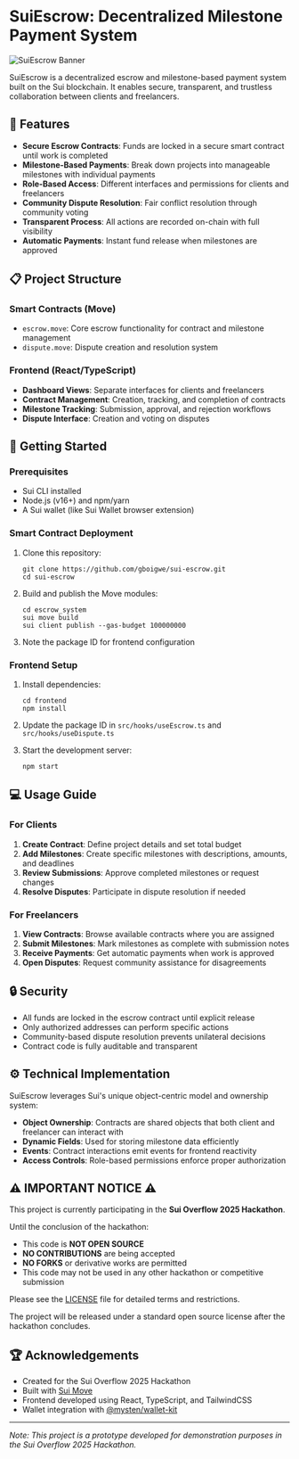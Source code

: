 # SuiEscrow: Decentralized Milestone Payment System

![SuiEscrow Banner](https://example.com/banner-placeholder.png)

SuiEscrow is a decentralized escrow and milestone-based payment system built on the Sui blockchain. It enables secure, transparent, and trustless collaboration between clients and freelancers.

## 🌟 Features

- **Secure Escrow Contracts**: Funds are locked in a secure smart contract until work is completed
- **Milestone-Based Payments**: Break down projects into manageable milestones with individual payments
- **Role-Based Access**: Different interfaces and permissions for clients and freelancers
- **Community Dispute Resolution**: Fair conflict resolution through community voting
- **Transparent Process**: All actions are recorded on-chain with full visibility
- **Automatic Payments**: Instant fund release when milestones are approved

## 📋 Project Structure

### Smart Contracts (Move)

- `escrow.move`: Core escrow functionality for contract and milestone management
- `dispute.move`: Dispute creation and resolution system

### Frontend (React/TypeScript)

- **Dashboard Views**: Separate interfaces for clients and freelancers
- **Contract Management**: Creation, tracking, and completion of contracts
- **Milestone Tracking**: Submission, approval, and rejection workflows
- **Dispute Interface**: Creation and voting on disputes

## 🚀 Getting Started

### Prerequisites

- Sui CLI installed
- Node.js (v16+) and npm/yarn
- A Sui wallet (like Sui Wallet browser extension)

### Smart Contract Deployment

1. Clone this repository:
   ```
   git clone https://github.com/gboigwe/sui-escrow.git
   cd sui-escrow
   ```

2. Build and publish the Move modules:
   ```
   cd escrow_system
   sui move build
   sui client publish --gas-budget 100000000
   ```
   
3. Note the package ID for frontend configuration

### Frontend Setup

1. Install dependencies:
   ```
   cd frontend
   npm install
   ```

2. Update the package ID in `src/hooks/useEscrow.ts` and `src/hooks/useDispute.ts`

3. Start the development server:
   ```
   npm start
   ```

## 💻 Usage Guide

### For Clients

1. **Create Contract**: Define project details and set total budget
2. **Add Milestones**: Create specific milestones with descriptions, amounts, and deadlines
3. **Review Submissions**: Approve completed milestones or request changes
4. **Resolve Disputes**: Participate in dispute resolution if needed

### For Freelancers

1. **View Contracts**: Browse available contracts where you are assigned
2. **Submit Milestones**: Mark milestones as complete with submission notes
3. **Receive Payments**: Get automatic payments when work is approved
4. **Open Disputes**: Request community assistance for disagreements

## 🔒 Security

- All funds are locked in the escrow contract until explicit release
- Only authorized addresses can perform specific actions
- Community-based dispute resolution prevents unilateral decisions
- Contract code is fully auditable and transparent

## ⚙️ Technical Implementation

SuiEscrow leverages Sui's unique object-centric model and ownership system:

- **Object Ownership**: Contracts are shared objects that both client and freelancer can interact with
- **Dynamic Fields**: Used for storing milestone data efficiently
- **Events**: Contract interactions emit events for frontend reactivity
- **Access Controls**: Role-based permissions enforce proper authorization

## ⚠️ IMPORTANT NOTICE ⚠️

This project is currently participating in the **Sui Overflow 2025 Hackathon**. 

Until the conclusion of the hackathon:
- This code is **NOT OPEN SOURCE**
- **NO CONTRIBUTIONS** are being accepted
- **NO FORKS** or derivative works are permitted
- This code may not be used in any other hackathon or competitive submission

Please see the [LICENSE](./LICENSE) file for detailed terms and restrictions.

The project will be released under a standard open source license after the hackathon concludes.

## 🏆 Acknowledgements

- Created for the Sui Overflow 2025 Hackathon
- Built with [Sui Move](https://docs.sui.io/build/move)
- Frontend developed using React, TypeScript, and TailwindCSS
- Wallet integration with [@mysten/wallet-kit](https://sdk.mystenlabs.com/wallet-kit)

---

*Note: This project is a prototype developed for demonstration purposes in the Sui Overflow 2025 Hackathon.*
